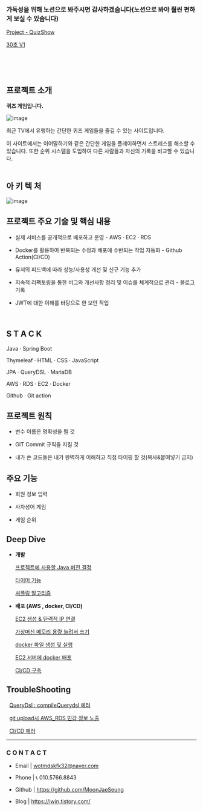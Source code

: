 
### 가독성을 위해 노션으로 봐주시면 감사하겠습니다(노션으로 봐야 훨씬 편하게 보실 수 있습니다)
[Project - QuizShow ](https://www.notion.so/Project-QuizShow-b49dc7c1b6af4e328fbb8d3872e5d281?pvs=21) <br>

[30초 V1](https://www.notion.so/30-V1-aac81e2f51d7459a896276e2f528b225?pvs=21)


<br><br><br>






## 프로젝트 소개

**퀴즈 게임입니다.**

![image](https://github.com/MoonJaeSeung/QuizShow/assets/108584477/0848f225-eff6-4878-8074-e4018b7eb516)


최근 TV에서 유행하는 간단한 퀴즈 게임들을 즐길 수 있는 사이트입니다.

이 사이트에서는 이어말하기와 같은 간단한 게임을 플레이하면서 스트레스를 해소할 수 있습니다. 또한 순위 시스템을 도입하여 다른 사람들과 자신의 기록을 비교할 수 있습니다.<br><br>

## 아 키 텍 처

![image](https://github.com/MoonJaeSeung/QuizShow/assets/108584477/d19bb12f-626c-406e-a8d6-c247c94cbf35)


## **프로젝트 주요 기술 및 핵심 내용**

- 실제 서비스를 공개적으로 배포하고 운영 - AWS · EC2 · RDS

- Docker를 활용하여 반복되는 수정과 배포에 수반되는 작업 자동화 - Github  Action(CI/CD)

- 유저의 피드백에 따라 성능/사용성 개선 및 신규 기능 추가

- 지속적 리팩토링을 통한 버그와 개선사항 정리 및 이슈를 체계적으로 관리 - 블로그 기록

- JWT에 대한 이해를 바탕으로 한 보안 작업


<br>

## **S T A C K**

Java · Spring Boot

Thymeleaf · HTML · CSS · JavaScript

JPA · QueryDSL · MariaDB

AWS · RDS · EC2 · Docker

Github · Git action <br>


## **프로젝트 원칙**

- 변수 이름은 명확성을 띌 것

- GIT Commit 규칙을 지킬 것

- 내가 쓴 코드들은 내가 완벽하게 이해하고 직접 타이핑 할 것(복사&붙여넣기 금지) <br>


## **주요 기능**

- 회원 정보 입력
  
- 사자성어 게임
  
- 게임 순위 <br>


## **Deep Dive**

- **개발**
    
    
    
    [프로젝트에 사용할 Java 버전 결정](https://iwin.tistory.com/115)
    
    
    
    [타이머 기능](https://iwin.tistory.com/113)
    
    
    
    [셔플링 알고리즘](https://iwin.tistory.com/114)
    
- **배포 (AWS , docker, CI/CD)**
    
   
    
  [EC2 생성 & 탄력적 IP 연결](https://iwin.tistory.com/102)
    
    
    
  [가상머신 메모리 용량 늘려서 쓰기](https://iwin.tistory.com/105)
    
    
    
  [docker 파일 생성 및 실행](https://iwin.tistory.com/107)
    
    
    
  [EC2 서버에 docker 배포](https://iwin.tistory.com/108)
    
    
    
  [CI/CD 구축](https://iwin.tistory.com/109)
    


## TroubleShooting

&nbsp;&nbsp;[QueryDsl : compileQuerydsl 에러](https://iwin.tistory.com/110)

&nbsp;&nbsp;[git upload시 AWS_RDS 민감 정보 노출](https://iwin.tistory.com/116)

&nbsp;&nbsp;[CI/CD 에러](https://iwin.tistory.com/118)



---

### **C O N T A C T**

- Email | wotmdskfk32@naver.com
- Phone | 📞 010.5766.8843

- Github | https://github.com/MoonJaeSeung
- Blog | https://iwin.tistory.com/






